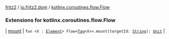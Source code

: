 [fritz2](../../index.md) / [io.fritz2.dom](../index.md) / [kotlinx.coroutines.flow.Flow](./index.md)

### Extensions for kotlinx.coroutines.flow.Flow

| [mount](mount.md) | `fun <X : `[`Element`](https://kotlinlang.org/api/latest/jvm/stdlib/org.w3c.dom/-element/index.html)`> Flow<`[`Tag`](../-tag/index.md)`<X>>.mount(targetId: `[`String`](https://kotlinlang.org/api/latest/jvm/stdlib/kotlin/-string/index.html)`): `[`Unit`](https://kotlinlang.org/api/latest/jvm/stdlib/kotlin/-unit/index.html) |

